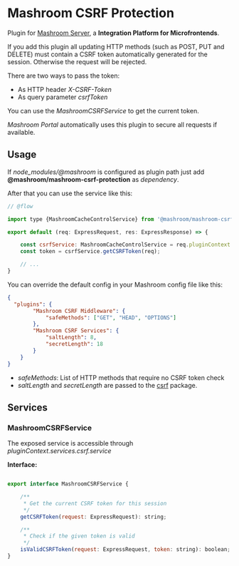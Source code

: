 
# Mashroom CSRF Protection

Plugin for [Mashroom Server](https://www.mashroom-server.com), a **Integration Platform for Microfrontends**.

If you add this plugin all updating HTTP methods (such as POST, PUT and DELETE)
must contain a CSRF token automatically generated for the session. Otherwise the request will be rejected.

There are two ways to pass the token:

* As HTTP header _X-CSRF-Token_
* As query parameter _csrfToken_

You can use the _MashroomCSRFService_ to get the current token.

_Mashroom Portal_ automatically uses this plugin to secure all requests if available.

## Usage

If *node_modules/@mashroom* is configured as plugin path just add **@mashroom/mashroom-csrf-protection** as *dependency*.

After that you can use the service like this:

```js
// @flow

import type {MashroomCacheControlService} from '@mashroom/mashroom-csrf-protection/type-definitions';

export default (req: ExpressRequest, res: ExpressResponse) => {

    const csrfService: MashroomCacheControlService = req.pluginContext.services.csrf.service;
    const token = csrfService.getCSRFToken(req);

    // ...
}
```

You can override the default config in your Mashroom config file like this:

```json
{
  "plugins": {
        "Mashroom CSRF Middleware": {
            "safeMethods": ["GET", "HEAD", "OPTIONS"]
        },
        "Mashroom CSRF Services": {
            "saltLength": 8,
            "secretLength": 18
        }
    }
}
```

 * _safeMethods_: List of HTTP methods that require no CSRF token check
 * _saltLength_ and _secretLength_ are passed to the [csrf](https://www.npmjs.com/package/csrf) package.

## Services

### MashroomCSRFService

The exposed service is accessible through _pluginContext.services.csrf.service_

**Interface:**

```js

export interface MashroomCSRFService {

    /**
     * Get the current CSRF token for this session
     */
    getCSRFToken(request: ExpressRequest): string;

    /**
     * Check if the given token is valid
     */
    isValidCSRFToken(request: ExpressRequest, token: string): boolean;
}

```

